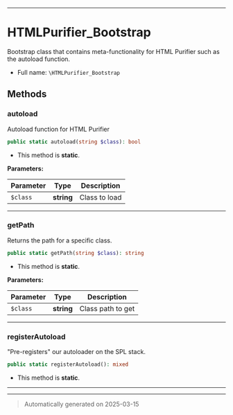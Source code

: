 ***

# HTMLPurifier_Bootstrap

Bootstrap class that contains meta-functionality for HTML Purifier such as
the autoload function.



* Full name: `\HTMLPurifier_Bootstrap`




## Methods


### autoload

Autoload function for HTML Purifier

```php
public static autoload(string $class): bool
```



* This method is **static**.




**Parameters:**

| Parameter | Type | Description |
|-----------|------|-------------|
| `$class` | **string** | Class to load |





***

### getPath

Returns the path for a specific class.

```php
public static getPath(string $class): string
```



* This method is **static**.




**Parameters:**

| Parameter | Type | Description |
|-----------|------|-------------|
| `$class` | **string** | Class path to get |





***

### registerAutoload

"Pre-registers" our autoloader on the SPL stack.

```php
public static registerAutoload(): mixed
```



* This method is **static**.








***


***
> Automatically generated on 2025-03-15
